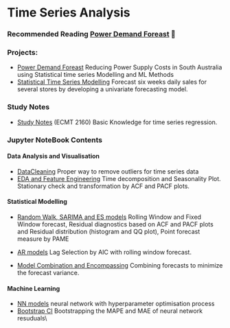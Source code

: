 # Time Series Analysis

### Recommended Reading [Power Demand Foreast](../master/MachineLearningTimeSeries/Report.pdf) 🙂


### Projects:
- [Power Demand Foreast](../master/MachineLearningTimeSeries/Report.pdf) Reducing Power Supply Costs in South Australia using Statistical time series Modelling and ML Methods
- [Statistical Time Series Modelling](../master/StatisticalTimeSeries/notebook/QBUS2820_task2.ipynb) Forecast six weeks daily sales for several stores by developing a univariate forecasting model.

### Study Notes
- [Study Notes](../master/TimeSeriesAnalysis/LinearRegressionTimeSeries-master/Notes.pdf) (ECMT 2160)
Basic Knowledge for time series regression.


### Jupyter NoteBook Contents
#### Data Analysis and Visualisation
- [DataCleaning](../master/MachineLearningTimeSeries/notebook/EDAandFeatureEngineering/DataCleaning.ipynb) Proper way to remove outliers for time series data
- [EDA and Feature Engineering](../master/MachineLearningTimeSeries/notebook/EDAandFeatureEngineering/EDA_and_Feature_Engineering.ipynb) Time decomposition and Seasonality Plot. Stationary check and transformation by ACF and PACF plots.


#### Statistical Modelling
- [Random Walk, SARIMA and ES models](../master/MachineLearningTimeSeries/notebook/StatisticalModels/RandomWalk_SARIMA_ES.ipynb.ipynb) Rolling Window and Fixed Window forecast, Residual diagnostics based on ACF and PACF plots and Residual distribution (histogram and QQ plot), Point forecast measure by PAME

- [AR models](../master/MachineLearningTimeSeries/notebook/StatisticalModels/AR_models.ipynb) Lag Selection by AIC with rolling window forecast.

- [Model Combination and Encompassing](../master/MachineLearningTimeSeries/notebook/StatisticalModels/Model_Combination.ipynb) Combining forecasts to minimize the forecast variance.




#### Machine Learning 
- [NN models](../master/MachineLearningTimeSeries/notebook/MachineLearningModels/NN_with_HyperparameterOptimization.ipynb) neural network with hyperparameter optimisation process
- [Bootstrap CI](../master/MachineLearningTimeSeries/notebook/MachineLearningModels/NN_with_HyperparameterOptimization.ipynb) 
Bootstrapping the MAPE and MAE of neural network resuduals\

